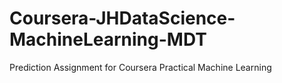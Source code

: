 # Coursera-JHDataScience-MachineLearning-MDT
Prediction Assignment for Coursera Practical Machine Learning
